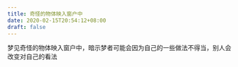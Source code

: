 ```yaml
---
title: 奇怪的物体映入窗户中
date: 2020-02-15T20:54:12+08:00
draft: false
---
```


梦见奇怪的物体映入窗户中，暗示梦者可能会因为自己的一些做法不得当，别人会改变对自己的看法